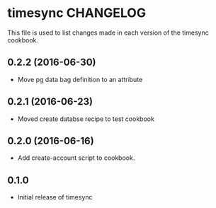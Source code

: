 timesync CHANGELOG
==================
This file is used to list changes made in each version of the
timesync cookbook.

0.2.2 (2016-06-30)
------------------
- Move pg data bag definition to an attribute

0.2.1 (2016-06-23)
------------------
- Moved create databse recipe to test cookbook

0.2.0 (2016-06-16)
------------------
- Add create-account script to cookbook.

0.1.0
-----
- Initial release of timesync

